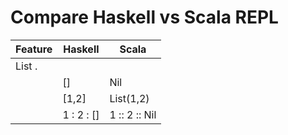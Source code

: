 # Compare Haskell vs Scala REPL

| Feature | Haskell      | Scala         |
|---------|--------------|---------------|
| List .  |              |               |
|         | []           | Nil           |
|         | [1,2]        | List(1,2)     |
|         | 1 : 2 : []   | 1 :: 2 :: Nil |


